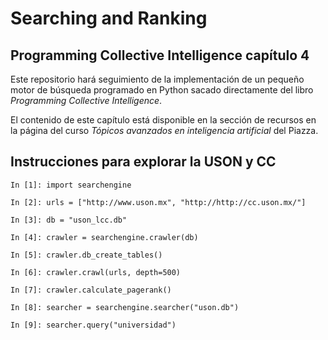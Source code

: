 # Searching and Ranking
## Programming Collective Intelligence capítulo 4

Este repositorio hará seguimiento de la implementación de un pequeño motor de búsqueda programado en Python sacado directamente del libro *Programming Collective Intelligence*.

El contenido de este capítulo está disponible en la sección de recursos en la página del curso *Tópicos avanzados en inteligencia artificial* del Piazza.

## Instrucciones para explorar la USON y CC

```
In [1]: import searchengine

In [2]: urls = ["http://www.uson.mx", "http://http://cc.uson.mx/"]

In [3]: db = "uson_lcc.db"

In [4]: crawler = searchengine.crawler(db)

In [5]: crawler.db_create_tables()

In [6]: crawler.crawl(urls, depth=500)

In [7]: crawler.calculate_pagerank()

In [8]: searcher = searchengine.searcher("uson.db")

In [9]: searcher.query("universidad")

```

